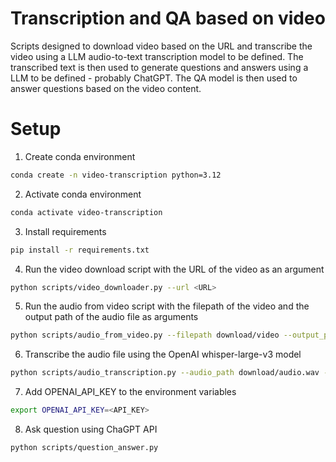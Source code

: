 # Transcription and QA based on video
Scripts designed to download video based on the URL and transcribe the video using a LLM audio-to-text transcription model to be defined. 
The transcribed text is then used to generate questions and answers using a LLM to be defined - probably ChatGPT. 
The QA model is then used to answer questions based on the video content.

# Setup

1. Create conda environment

```bash
conda create -n video-transcription python=3.12
```

2. Activate conda environment

```bash
conda activate video-transcription
```

3. Install requirements

```bash
pip install -r requirements.txt
```

4. Run the video download script with the URL of the video as an argument

```bash
python scripts/video_downloader.py --url <URL>
```

5. Run the audio from video script with the filepath of the video and the output path of the audio file as arguments

```bash
python scripts/audio_from_video.py --filepath download/video --output_path download/audio.wav
```

6. Transcribe the audio file using the OpenAI whisper-large-v3 model

```bash
python scripts/audio_transcription.py --audio_path download/audio.wav --transcription_path download/transcription.json --timestamps True
```

7. Add OPENAI_API_KEY to the environment variables

```bash
export OPENAI_API_KEY=<API_KEY>
```

8. Ask question using ChaGPT API

```bash
python scripts/question_answer.py
```